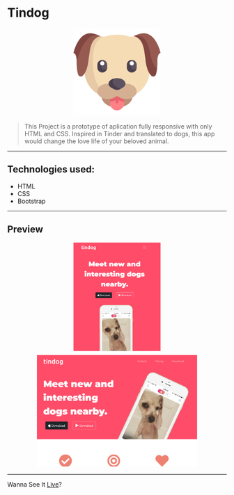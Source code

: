 # Tindog

<p align="center"><img src="assets/img/dog.svg" width="200"></p>

> This Project is a prototype of aplication fully responsive with only HTML and CSS. Inspired in Tinder and translated to dogs, this app would change the love life of your beloved animal.

---

## Technologies used:

- HTML
- CSS
- Bootstrap

---

## Preview

<p align="center">
<a href="https://gabrielmazzieiro.github.io/Tindog"><img src="assets/img/tindog mobile.png" width="200"></a>
<a href="https://gabrielmazzieiro.github.io/Tindog"><img src="assets/img/Tindog browser.png" width="367.7"></a>
</p>

---

Wanna See It [Live](https://gabrielmazzieiro.github.io/Tindog)?
